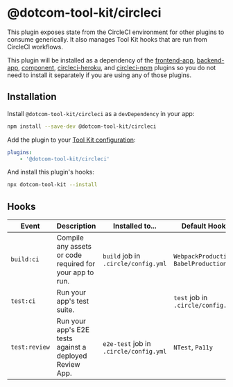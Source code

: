 # @dotcom-tool-kit/circleci

This plugin exposes state from the CircleCI environment for other plugins to consume generically. It also manages Tool Kit hooks that are run from CircleCI workflows.

This plugin will be installed as a dependency of the [frontend-app](https://github.com/Financial-Times/dotcom-tool-kit/tree/main/plugins/frontend-app), [backend-app](https://github.com/Financial-Times/dotcom-tool-kit/tree/main/plugins/backend-app), [component](https://github.com/Financial-Times/dotcom-tool-kit/tree/main/plugins/component), [circleci-heroku](https://github.com/Financial-Times/dotcom-tool-kit/tree/main/plugins/circleci-heroku), and [circleci-npm](https://github.com/Financial-Times/dotcom-tool-kit/tree/main/plugins/circleci-npm) plugins so you do not need to install it separately if you are using any of those plugins.

## Installation

Install `@dotcom-tool-kit/circleci` as a `devDependency` in your app:

```sh
npm install --save-dev @dotcom-tool-kit/circleci
```

Add the plugin to your [Tool Kit configuration](https://github.com/financial-times/dotcom-tool-kit/blob/main/readme.md#configuration):

```yaml
plugins:
	- '@dotcom-tool-kit/circleci'
```

And install this plugin's hooks:

```sh
npx dotcom-tool-kit --install
```

## Hooks

| Event         | Description                                              | Installed to...                        | Default Hooks |
| ------------- | -------------------------------------------------------- | ---------------------- | -------------- |
| `build:ci`    | Compile any assets or code required for your app to run. |`build` job in `.circle/config.yml`    | `WebpackProduction`, `BabelProduction` |
| `test:ci`     | Run your app's test suite.   |                            | `test` job in `.circle/config.yml`     | `Eslint`, `Mocha`, `JestCi` |
| `test:review` | Run your app's E2E tests against a deployed Review App.  | `e2e-test` job in `.circle/config.yml` | `NTest`, `Pa11y` |
